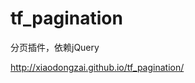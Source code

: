 # tf_pagination
分页插件，依赖jQuery

<a href="http://xiaodongzai.github.io/tf_pagination/">http://xiaodongzai.github.io/tf_pagination/</a>
